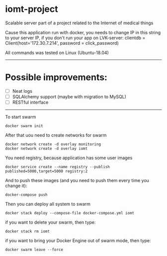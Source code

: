 # iomt-project
Scalable server part of a project related to the Internet of medical things

Cause this application run with docker, you needs to change IP in this string to your server IP, if you don't run your app on LVK-server:
clientdb = Client(host='172.30.7.214', password = click_password)

All commands was tested on Linux (Ubuntu-18.04)

--------------------------------

# Possible improvements:
- [ ] Neat logs
- [ ] SQLAlchemy support (maybe with migration to MySQL)
- [ ] RESTful interface

--------------------------------


To start swarm
```
docker swarm init
```
After that uou need to create networks for swarm
```
docker network create -d overlay monitoring
docker network create -d overlay iomt
```
You need registry, because application has some user images
```
docker service create --name registry --publish published=5000,target=5000 registry:2
```
And to push these images (and you need to push them every time you change it):
```
docker-compose push
```
Then you can deploy all system to swarm
```
docker stack deploy --compose-file docker-compose.yml iomt
```
if you want to delete your swarm, then type: 
```
docker stack rm iomt
```
if you want to bring your Docker Engine out of swarm mode, then type:
```
docker swarm leave --force
```
